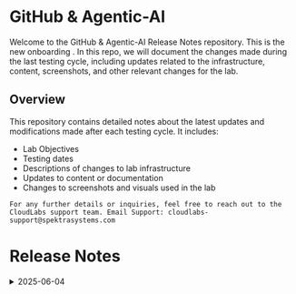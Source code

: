 # GitHub & Agentic-AI

Welcome to the GitHub & Agentic-AI Release Notes repository. This is the new onboarding . In this repo, we will document the changes made during the last testing cycle, including updates related to the infrastructure, content, screenshots, and other relevant changes for the lab.

## Overview

This repository contains detailed notes about the latest updates and modifications made after each testing cycle. It includes:
- Lab Objectives
- Testing dates
- Descriptions of changes to lab infrastructure
- Updates to content or documentation
- Changes to screenshots and visuals used in the lab

`For any further details or inquiries, feel free to reach out to the CloudLabs support team. Email Support: cloudlabs-support@spektrasystems.com`

# Release Notes

<details>
  <summary>2025-06-04</summary>

## Lab objectives

- Lab 01: Enable GitHub Advance Security and configuration:
  - Task 1: Enable GitHub Security configuration on your organization
  - Task 2: Software Composition Analysis
  - Task 3: Secret Scanning
 
- Lab 02: Enable and use GitHub Copilot
  - Task 1: Leverage Codespaces with VS Code for Copilot
  - Task 2: Understand the code already available for you
  - Task 3: Use GitHub Copilot to refactor the code
  - Task 4: Review the refactored code and understand how it works
  - Task 5: Use GitHub Copilot Chat with code to refactor the code
  - Task 6: Create unit test functions
 
- Lab 03: Azure Foundry and agents Setup
  - Task 1: Create a hub and project in Azure AI Foundry portal
  - Task 2: Deploy Model and retrieve endpoint and API key

- Lab 04: Creating and testing AI agents
  - Task 1: Sign in to Github.
  - Task 2: Creating and testing AI agents.

## Infrastructure Changes

There have been no infrastructure modifications or changes applied to the lab environment, ensuring that its configuration and setup remain same. 

## Content Changes

- **Change**: The lab environment content has been updated to reflect the latest UI changes, including updated screenshots.

## Testing Notes

- **Testing Date**: 2025-06-04
- **Issues Found**: The latest testing phase was completed smoothly, with all systems operating as expected and no errors or issues encountered throughout the process.
- **Updates**: All feedback has been incorporated, and The lab environment content has been updated to reflect the latest UI changes
- **Resolved Issues**: NA

---
</details>
